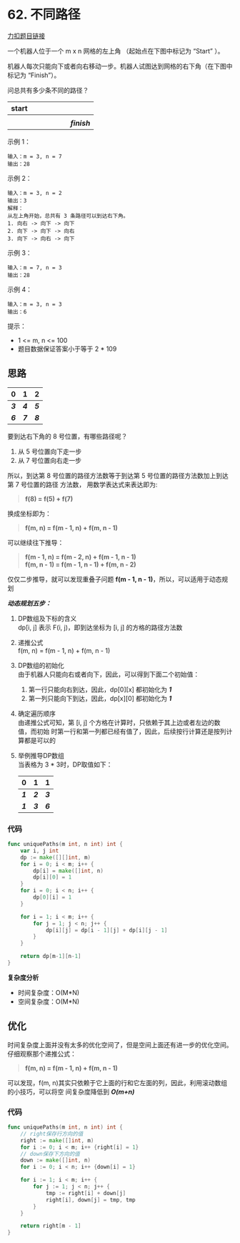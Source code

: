 # 62. 不同路径  

[力扣题目链接](https://leetcode-cn.com/problems/unique-paths/)  

一个机器人位于一个 m x n 网格的左上角 （起始点在下图中标记为 “Start” ）。

机器人每次只能向下或者向右移动一步。机器人试图达到网格的右下角（在下图中标记为 “Finish”）。

问总共有多少条不同的路径？

|start|   |   |   |   |   |   |
|---|---|---|---|---|---|---|
|   |   |   |   |   |   |    |
|   |   |   |   |   |   | ***finish***  |

示例 1：
````
输入：m = 3, n = 7
输出：28
````

示例 2：
````
输入：m = 3, n = 2
输出：3
解释：
从左上角开始，总共有 3 条路径可以到达右下角。
1. 向右 -> 向下 -> 向下
2. 向下 -> 向下 -> 向右
3. 向下 -> 向右 -> 向下
````
   
示例 3：
````
输入：m = 7, n = 3
输出：28
````

示例 4：
````
输入：m = 3, n = 3
输出：6
````

提示：

- 1 <= m, n <= 100
- 题目数据保证答案小于等于 2 * 109

## 思路
|0      |1      |2      |
|-------|-------|-------|
|***3***|***4***|***5***|
|***6***|***7***|***8***|

要到达右下角的 8 号位置，有哪些路径呢？  

1. 从 5 号位置向下走一步
2. 从 7 号位置向右走一步  

所以，到达第 8 号位置的路径方法数等于到达第 5 号位置的路径方法数加上到达第 7 号位置的路径
方法数， 用数学表达式来表达即为:  

>**f(8) = f(5) + f(7)**  

换成坐标即为：  

>**f(m, n) = f(m - 1, n) + f(m, n - 1)**

可以继续往下推导：   

>**f(m - 1, n) = f(m - 2, n) + f(m - 1, n - 1)**  
>**f(m, n - 1) = f(m - 1, n - 1) + f(m, n - 2)**  

仅仅二步推导，就可以发现重叠子问题 **f(m - 1, n - 1)**，所以，可以适用于动态规划

***动态规划五步：***  
1. DP数组及下标的含义  
   dp[i, j] 表示 F(i, j)，即到达坐标为 [i, j] 的方格的路径方法数
2. 递推公式  
   f(m, n) = f(m - 1, n) + f(m, n - 1)
3. DP数组的初始化  
   由于机器人只能向右或者向下，因此，可以得到下面二个初始值：  
   1. 第一行只能向右到达，因此，dp[0][x] 都初始化为 ***1***
   2. 第一列只能向下到达，因此，dp[x][0] 都初始化为 ***1***
4. 确定遍历顺序  
   由递推公式可知，第 [i, j] 个方格在计算时，只依赖于其上边或者左边的数值，而初始
   时第一行和第一列都已经有值了，因此，后续按行计算还是按列计算都是可以的
5. 举例推导DP数组  
   当表格为 3 * 3时，DP取值如下：  
   
   |0      |1      |1      |
   |-------|-------|-------|
   |***1***|***2***|***3***|
   |***1***|***3***|***6***|
   
### 代码

````Go
func uniquePaths(m int, n int) int {
	var i, j int
	dp := make([][]int, m)
	for i = 0; i < m; i++ {
		dp[i] = make([]int, n)
		dp[i][0] = 1
	}
	for i = 0; i < n; i++ {
		dp[0][i] = 1
	}

	for i = 1; i < m; i++ {
		for j = 1; j < n; j++ {
			dp[i][j] = dp[i - 1][j] + dp[i][j - 1]
		}
	}

	return dp[m-1][n-1]
}
````

**复杂度分析**
- 时间复杂度：O(M*N)
- 空间复杂度：O(M*N)  

## 优化

时间复杂度上面并没有太多的优化空间了，但是空间上面还有进一步的优化空间。仔细观察那个递推公式：

>**f(m, n) = f(m - 1, n) + f(m, n - 1)**

可以发现，f(m, n)其实只依赖于它上面的行和它左面的列，因此，利用滚动数组的小技巧，可以将空
间复杂度降低到 ***O(m+n)***

### 代码

````Go
func uniquePaths(m int, n int) int {
	// right保存行方向的值
	right := make([]int, m)
	for i := 0; i < m; i++ {right[i] = 1}
	// down保存下方向的值
	down := make([]int, n)
	for i := 0; i < n; i++ {down[i] = 1}

	for i := 1; i < m; i++ {
		for j := 1; j < n; j++ {
			tmp := right[i] + down[j]
			right[i], down[j] = tmp, tmp
		}
	}

	return right[m - 1]
}
````

